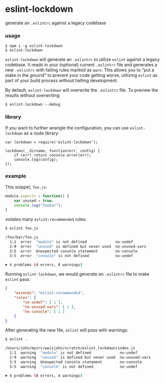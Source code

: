 # eslint-lockdown

generate an `.eslintrc` against a legacy codebase

### usage

```
$ npm i -g eslint-lockdown
$ eslint-lockdown
```

`eslint-lockdown` will generate an `.eslintrc` to utilize `eslint` against a legacy codebase. It reads in your (optional) current `.eslintrc` file and generates a new `.eslintrc` with failing rules marked as `warn`. This allows you to "put a stake in the ground" to prevent your code getting worse, utilizing `eslint` as part of your build process without halting development.

By default, `eslint-lockdown` will overwrite the `.eslintrc` file. To preview the results without overwriting:

```
$ eslint-lockdown --debug
```

### library

If you want to further wrangle the configuration, you can use `eslint-lockdown` as a node library:

```
var lockdown = require('eslint-lockdown');

lockdown(__dirname, function(err, config) {
    if (err) return console.error(err);
    console.log(config);
});
```

### example

This snippet, `foo.js`:

```javascript
module.exports = function() {
    var unused = true;
    console.log("foobar");
}
```

violates many `eslint:recommended` rules:

```bash
$ eslint foo.js

/foo/bar/foo.js
  1:1  error  "module" is not defined             no-undef
  2:9  error  "unused" is defined but never used  no-unused-vars
  3:5  error  Unexpected console statement        no-console
  3:5  error  "console" is not defined            no-undef

✖ 4 problems (4 errors, 0 warnings)
```

Running `eslint-lockdown`, we would generate an `.eslintrc` file to make `eslint` pass:

```json
{
    "extends": "eslint:recommended",
    "rules": {
        "no-undef": [ 1 ],
        "no-unused-vars": [ 1 ],
        "no-console": [ 1 ]
    }
}
```

After generating the new file, `eslint` will pass with warnings:

```bash
$ eslint .

/Users/john/mysrc/weisjohn/scratch/eslint_lockdown/index.js
  1:1  warning  "module" is not defined             no-undef
  2:9  warning  "unused" is defined but never used  no-unused-vars
  3:5  warning  Unexpected console statement        no-console
  3:5  warning  "console" is not defined            no-undef

✖ 4 problems (0 errors, 4 warnings)
```
